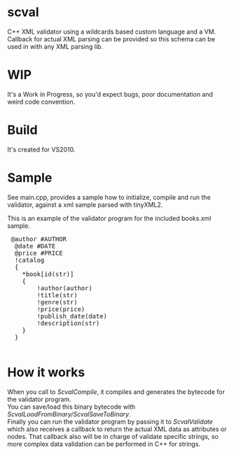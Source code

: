 # scval
C++ XML validator using a wildcards based custom language and a VM. Callback for actual XML parsing can be provided so this schema can be used in with any XML parsing lib.

# WIP
It's a Work in Progress, so you'd expect bugs, poor documentation and weird code convention.

# Build
It's created for VS2010.

# Sample
See main.cpp, provides a sample how to initialize, compile and run the validator, against a xml sample parsed with tinyXML2.

This is an example of the validator program for the included books.xml sample.
<pre>
 @author #AUTHOR
  @date #DATE
  @price #PRICE
  !catalog
  {
    *book[id(str)]
    {
        !author(author)
        !title(str)
        !genre(str)
        !price(price)
        !publish_date(date)
        !description(str)
    }
  }
 </pre>
 
 # How it works
 When you call to <i>ScvalCompile</i>, it compiles and generates the bytecode for the validator program.<br/>
 You can save/load this binary bytecode with  <i>ScvalLoadFromBinary/ScvalSaveToBinary</i>.<br/>
 Finally you can run the validator program by passing it to <i>ScvalValidate</i> which also receives a callback to return the actual XML data as attributes or nodes. That callback also will be in charge of validate specific strings, so more complex data validation can be performed in C++ for strings.<br/>